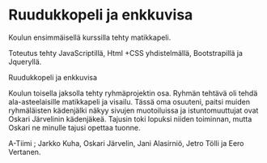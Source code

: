 # Ruudukkopeli ja enkkuvisa
Koulun ensimmäisellä kurssilla tehty matikkapeli.

Toteutus tehty JavaScriptillä, Html +CSS yhdistelmällä, Bootstrapillä ja Jqueryllä. 

 Ruudukkopeli ja enkkuvisa

Koulun toisella jaksolla tehty ryhmäprojektin osa. Ryhmän tehtävä oli tehdä ala-asteelaisille matikkapeli ja visailu. Tässä oma osuuteni, paitsi muiden ryhmäläisten kädenjälki näkyy sivujen muotoiluissa ja istuntomuuttujat ovat Oskari Järvelinin kädenjäkeä. Tajusin toki lopuksi niiden toiminnan, mutta Oskari ne minulle tajusi opettaa tuonne.

A-Tiimi ; Jarkko Kuha, Oskari Järvelin, Jani Alasirniö, Jetro Tölli ja Eero Vertanen.
